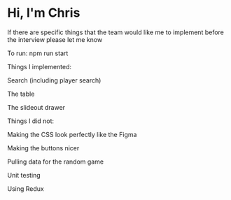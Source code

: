 # Hi, I'm Chris

If there are specific things that the team would like me to implement before the interview please let me know

To run: npm run start

 
Things I implemented: 

Search (including player search)

The table

The slideout drawer


Things I did not:

Making the CSS look perfectly like the Figma

Making the buttons nicer

Pulling data for the random game

Unit testing

Using Redux

